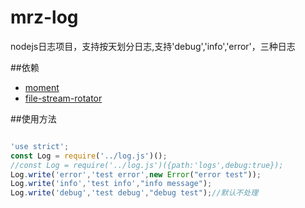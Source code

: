 # mrz-log
nodejs日志项目，支持按天划分日志,支持'debug','info','error'，三种日志

##依赖
* [moment](https://www.npmjs.com/package/moment)
* [file-stream-rotator](https://www.npmjs.com/package/file-stream-rotator)

##使用方法

```javascript

'use strict';
const Log = require('../log.js')();
//const Log = require('../log.js')({path:'logs',debug:true});
Log.write('error','test error',new Error("error test"));
Log.write('info','test info',"info message");
Log.write('debug','test debug',"debug test");//默认不处理
 
 
```